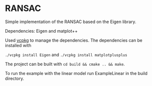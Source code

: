 # RANSAC
Simple implementation of the RANSAC based on the Eigen library.

Dependencies: Eigen and matplot++

Used [vcpkg](https://github.com/microsoft/vcpkg) to manage the dependencies.
The dependencies can be installed with

`./vcpkg install Eigen`
and
`./vcpkg install matplotplusplus`

The project can be built with `cd build && cmake .. && make`.

To run the example with the linear model run ExampleLinear in the build directory.
